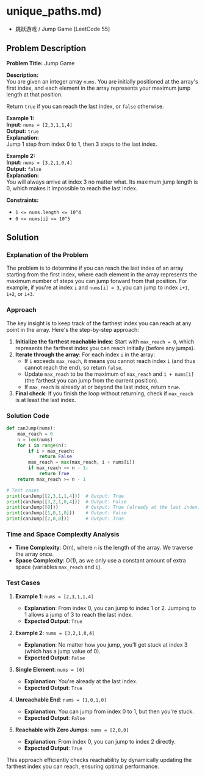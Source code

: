 # unique_paths.md)
- 跳跃游戏 / Jump Game [LeetCode 55]

## Problem Description

**Problem Title:** Jump Game

**Description:**  
You are given an integer array `nums`. You are initially positioned at the array's first index, and each element in the array represents your maximum jump length at that position.

Return `true` if you can reach the last index, or `false` otherwise.

**Example 1:**  
**Input:** `nums = [2,3,1,1,4]`  
**Output:** `true`  
**Explanation:**  
Jump 1 step from index 0 to 1, then 3 steps to the last index.

**Example 2:**  
**Input:** `nums = [3,2,1,0,4]`  
**Output:** `false`  
**Explanation:**  
You will always arrive at index 3 no matter what. Its maximum jump length is 0, which makes it impossible to reach the last index.

**Constraints:**  
- `1 <= nums.length <= 10^4`  
- `0 <= nums[i] <= 10^5`

## Solution

### Explanation of the Problem
The problem is to determine if you can reach the last index of an array starting from the first index, where each element in the array represents the maximum number of steps you can jump forward from that position. For example, if you're at index `i` and `nums[i] = 3`, you can jump to index `i+1`, `i+2`, or `i+3`.

### Approach
The key insight is to keep track of the farthest index you can reach at any point in the array. Here's the step-by-step approach:

1. **Initialize the farthest reachable index**: Start with `max_reach = 0`, which represents the farthest index you can reach initially (before any jumps).
2. **Iterate through the array**: For each index `i` in the array:
   - If `i` exceeds `max_reach`, it means you cannot reach index `i` (and thus cannot reach the end), so return `false`.
   - Update `max_reach` to be the maximum of `max_reach` and `i + nums[i]` (the farthest you can jump from the current position).
   - If `max_reach` is already at or beyond the last index, return `true`.
3. **Final check**: If you finish the loop without returning, check if `max_reach` is at least the last index.

### Solution Code
```python
def canJump(nums):
    max_reach = 0
    n = len(nums)
    for i in range(n):
        if i > max_reach:
            return False
        max_reach = max(max_reach, i + nums[i])
        if max_reach >= n - 1:
            return True
    return max_reach >= n - 1

# Test cases
print(canJump([2,3,1,1,4]))  # Output: True
print(canJump([3,2,1,0,4]))  # Output: False
print(canJump([0]))          # Output: True (already at the last index)
print(canJump([1,0,1,0]))    # Output: False
print(canJump([2,0,0]))      # Output: True
```

### Time and Space Complexity Analysis
- **Time Complexity**: O(n), where `n` is the length of the array. We traverse the array once.
- **Space Complexity**: O(1), as we only use a constant amount of extra space (variables `max_reach` and `i`).

### Test Cases
1. **Example 1**: `nums = [2,3,1,1,4]`  
   - **Explanation**: From index 0, you can jump to index 1 or 2. Jumping to 1 allows a jump of 3 to reach the last index.  
   - **Expected Output**: `True`

2. **Example 2**: `nums = [3,2,1,0,4]`  
   - **Explanation**: No matter how you jump, you'll get stuck at index 3 (which has a jump value of 0).  
   - **Expected Output**: `False`

3. **Single Element**: `nums = [0]`  
   - **Explanation**: You're already at the last index.  
   - **Expected Output**: `True`

4. **Unreachable End**: `nums = [1,0,1,0]`  
   - **Explanation**: You can jump from index 0 to 1, but then you're stuck.  
   - **Expected Output**: `False`

5. **Reachable with Zero Jumps**: `nums = [2,0,0]`  
   - **Explanation**: From index 0, you can jump to index 2 directly.  
   - **Expected Output**: `True`

This approach efficiently checks reachability by dynamically updating the farthest index you can reach, ensuring optimal performance.